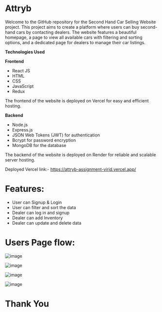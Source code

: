 # Attryb

Welcome to the GitHub repository for the Second Hand Car Selling Website project. This project aims to create a platform where users can buy second-hand cars by contacting dealers. The website features a beautiful homepage, a page to view all available cars with filtering and sorting options, and a dedicated page for dealers to manage their car listings.

**Technologies Used**

**Frontend**
- React JS
- HTML
- CSS
- JavaScript
- Redux

The frontend of the website is deployed on Vercel for easy and efficient hosting.

**Backend**
- Node.js
- Express.js
- JSON Web Tokens (JWT) for authentication
- Bcrypt for password encryption
- MongoDB for the database

The backend of the website is deployed on Render for reliable and scalable server hosting.

Deployed Vercel link:- https://attryb-assignment-virid.vercel.app/

 # Features:
  - User can Signup & Login
  - User can filter and sort the data
  - Dealer can log in and signup
  - Dealer can add Inventory
  - Dealer can update and delete data

#  Users Page flow:

![image](https://github.com/user-attachments/assets/7c305451-5790-4452-8232-f241fb1ff266)

![image](https://github.com/user-attachments/assets/1fd6a44f-a32c-4888-9d48-498d64e76f61)

![image](https://github.com/user-attachments/assets/e98785df-336f-4506-aceb-9c97709d89f7)

![image](https://github.com/user-attachments/assets/88f520b1-e0eb-453d-bc18-8c91b3ae3b4c)

# Thank You

